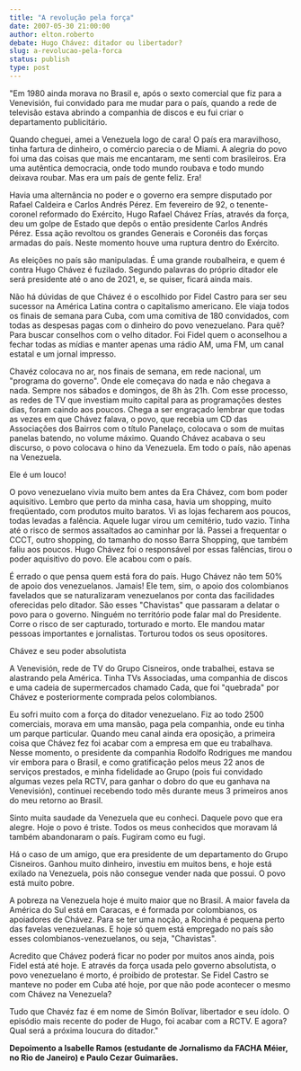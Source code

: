 ```yaml
---
title: "A revolução pela força"
date: 2007-05-30 21:00:00
author: elton.roberto
debate: Hugo Chávez: ditador ou libertador?
slug: a-revolucao-pela-forca
status: publish 
type: post
---
```


"Em 1980 ainda morava no Brasil e, após o sexto comercial que fiz para a Venevisión, fui convidado para me mudar para o país, quando a rede de televisão estava abrindo a companhia de discos e eu fui criar o departamento publicitário.   
  
Quando cheguei, amei a Venezuela logo de cara! O país era maravilhoso, tinha fartura de dinheiro, o comércio parecia o de Miami. A alegria do povo foi uma das coisas que mais me encantaram, me senti com brasileiros. Era uma autêntica democracia, onde todo mundo roubava e todo mundo deixava roubar. Mas era um país de gente feliz. Era!   
  
Havia uma alternância no poder e o governo era sempre disputado por Rafael Caldeira e Carlos Andrés Pérez. Em fevereiro de 92, o tenente-coronel reformado do Exército, Hugo Rafael Chávez Frías, através da força, deu um golpe de Estado que depôs o então presidente Carlos Andrés Pérez. Essa ação revoltou os grandes Generais e Coronéis das forças armadas do país. Neste momento houve uma ruptura dentro do Exército.  
  
As eleições no país são manipuladas. É uma grande roubalheira, e quem é contra Hugo Chávez é fuzilado. Segundo palavras do próprio ditador ele será presidente até o ano de 2021, e, se quiser, ficará ainda mais.   
  
Não há dúvidas de que Chávez é o escolhido por Fidel Castro para ser seu sucessor na América Latina contra o capitalismo americano. Ele viaja todos os finais de semana para Cuba, com uma comitiva de 180 convidados, com todas as despesas pagas com o dinheiro do povo venezuelano. Para quê? Para buscar conselhos com o velho ditador. Foi Fidel quem o aconselhou a fechar todas as mídias e manter apenas uma rádio AM, uma FM, um canal estatal e um jornal impresso.   
  
Chavéz colocava no ar, nos finais de semana, em rede nacional, um "programa do governo". Onde ele começava do nada e não chegava a nada. Sempre nos sábados e domingos, de 8h às 21h. Com esse processo, as redes de TV que investiam muito capital para as programações destes dias, foram caindo aos poucos. Chega a ser engraçado lembrar que todas as vezes em que Chávez falava, o povo, que recebia um CD das Associações dos Bairros com o título Panelaço, colocava o som de muitas panelas batendo, no volume máximo. Quando Chávez acabava o seu discurso, o povo colocava o hino da Venezuela. Em todo o país, não apenas na Venezuela.   
  
Ele é um louco!   
  
O povo venezuelano vivia muito bem antes da Era Chávez, com bom poder aquisitivo. Lembro que perto da minha casa, havia um shopping, muito freqüentado, com produtos muito baratos. Vi as lojas fecharem aos poucos, todas levadas a falência. Aquele lugar virou um cemitério, tudo vazio. Tinha até o risco de sermos assaltados ao caminhar por lá. Passei a frequentar o CCCT, outro shopping, do tamanho do nosso Barra Shopping, que também faliu aos poucos. Hugo Chávez foi o responsável por essas falências, tirou o poder aquisitivo do povo. Ele acabou com o país.   
  
É errado o que pensa quem está fora do país. Hugo Chávez não tem 50% de apoio dos venezuelanos. Jamais! Ele tem, sim, o apoio dos colombianos favelados que se naturalizaram venezuelanos por conta das facilidades oferecidas pelo ditador. São esses "Chavistas" que passaram a delatar o povo para o governo. Ninguém no território pode falar mal do Presidente. Corre o risco de ser capturado, torturado e morto. Ele mandou matar pessoas importantes e jornalistas. Torturou todos os seus opositores.   
  
Chávez e seu poder absolutista   
  
A Venevisión, rede de TV do Grupo Cisneiros, onde trabalhei, estava se alastrando pela América. Tinha TVs Associadas, uma companhia de discos e uma cadeia de supermercados chamado Cada, que foi "quebrada" por Chávez e posteriormente comprada pelos colombianos.   
  
Eu sofri muito com a força do ditador venezuelano. Fiz ao todo 2500 comerciais, morava em uma mansão, paga pela companhia, onde eu tinha um parque particular. Quando meu canal ainda era oposição, a primeira coisa que Chávez fez foi acabar com a empresa em que eu trabalhava. Nesse momento, o presidente da companhia Rodolfo Rodrigues me mandou vir embora para o Brasil, e como gratificação pelos meus 22 anos de serviços prestados, e minha fidelidade ao Grupo (pois fui convidado algumas vezes pela RCTV, para ganhar o dobro do que eu ganhava na Venevisión), continuei recebendo todo mês durante meus 3 primeiros anos do meu retorno ao Brasil.   
  
Sinto muita saudade da Venezuela que eu conheci. Daquele povo que era alegre. Hoje o povo é triste. Todos os meus conhecidos que moravam lá também abandonaram o país. Fugiram como eu fugi.   
  
Há o caso de um amigo, que era presidente de um departamento do Grupo Cisneiros. Ganhou muito dinheiro, investiu em muitos bens, e hoje está exilado na Venezuela, pois não consegue vender nada que possui. O povo está muito pobre.   
  
A pobreza na Venezuela hoje é muito maior que no Brasil. A maior favela da América do Sul está em Caracas, e é formada por colombianos, os apoiadores de Chávez. Para se ter uma noção, a Rocinha é pequena perto das favelas venezuelanas. E hoje só quem está empregado no país são esses colombianos-venezuelanos, ou seja, "Chavistas".   
  
Acredito que Chávez poderá ficar no poder por muitos anos ainda, pois Fidel está até hoje. E através da força usada pelo governo absolutista, o povo venezuelano é morto, é proibido de protestar. Se Fidel Castro se manteve no poder em Cuba até hoje, por que não pode acontecer o mesmo com Chávez na Venezuela?   
  
Tudo que Chavéz faz é em nome de Simón Bolívar, libertador e seu ídolo. O episódio mais recente do poder de Hugo, foi acabar com a RCTV. E agora? Qual será a próxima loucura do ditador."   
  
**Depoimento a Isabelle Ramos (estudante de Jornalismo da FACHA Méier, no Rio de Janeiro) e Paulo Cezar Guimarães.**


